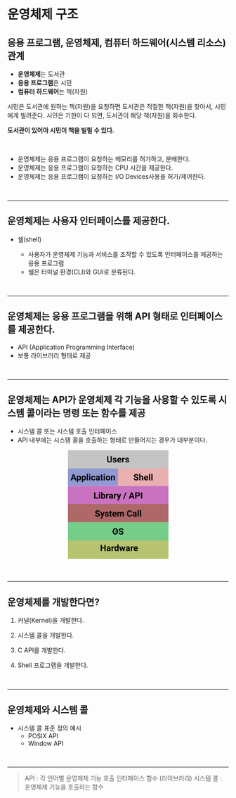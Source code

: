 # 운영체제 구조

## 응용 프로그램, 운영체제, 컴퓨터 하드웨어(시스템 리소스) 관계

- **운영체제**는 도서관
- **응용 프로그램**은 시민
- **컴퓨터 하드웨어**는 책(자원)

시민은 도서관에 원하는 책(자원)을 요청하면 도서관은 적절한 책(자원)을 찾아서, 시민에게 빌려준다. 시민은 기한이 다 되면, 도서관이 해당 책(자원)을 회수한다.

**도서관이 있어야 시민이 책을 빌릴 수 있다.**

<br>

- 운영체제는 응용 프로그램이 요청하는 메모리를 허가하고, 분배한다.
- 운영체제는 응용 프로그램이 요청하는 CPU 시간을 제공한다.
- 운영체제는 응용 프로그램이 요청하는 I/O Devices사용을 허가/제어한다.

<br>

---

## 운영체제는 사용자 인터페이스를 제공한다.

- 쉘(shell)

  - 사용자가 운영체제 기능과 서비스를 조작할 수 있도록 인터페이스를 제공하는 응용 프로그램
  - 쉘은 터미널 환경(CLI)와 GUI로 분류된다.

<br>

---

## 운영체제는 응용 프로그램을 위해 API 형태로 인터페이스를 제공한다.

- API (Application Programming Interface)
- 보통 라이브러리 형태로 제공

<br>

---

## 운영체제는 API가 운영체제 각 기능을 사용할 수 있도록 시스템 콜이라는 명령 또는 함수를 제공

- 시스템 콜 또는 시스템 호출 인터페이스
- API 내부에는 시스템 콜을 호출하는 형태로 만들어지는 경우가 대부분이다.

<center>
<img src="../images/2/OS.png"  alt="OS" />
</center>

<br>
<br>

---

## 운영체제를 개발한다면?

1. 커널(Kernel)을 개발한다.

2. 시스템 콜을 개발한다.

3. C API를 개발한다.

4. Shell 프로그램을 개발한다.

<br>

---

## 운영체제와 시스템 콜

- 시스템 콜 표준 정의 예시
  - POSIX API
  - Window API

<br>

---

> API : 각 언어별 운영체제 기능 호출 인터페이스 함수 (라이브러리)
> 시스템 콜 : 운영체제 기능을 호출하는 함수

